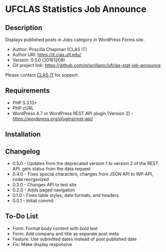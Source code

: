 UFCLAS Statistics Job Announce
==============================

Description
-----------

Displays published posts in Jobs category in WordPress Forms site.

- Author: Priscilla Chapman (CLAS IT)
- Author URI: https://it.clas.ufl.edu/
- Version: 0.5.0 (20161208)
- Git project link: https://github.com/priscillamc/ufclas-stat-job-announce

Please contact [CLAS IT](https://it.clas.ufl.edu/) for support.

Requirements
------------
- PHP 5.3.13+
- PHP cURL
- WordPress 4.7 or WordPress REST API plugin (Version 2) - https://wordpress.org/plugins/rest-api/

Installation
------------

Changelog
---------
- 0.5.0 - Updates from the deprecated version 1 to version 2 of the REST API, gets status from the data request
- 0.4.0 - Fixes special characters, changes from JSON API to WP-API, code reorganized
- 0.3.0 - Changes API to test site
- 0.2.0 - Adds paged navigation
- 0.1.0 - Fixes table styles, date formats, and headers
- 0.0.1 - Initial commit


To-Do List
----------
- Form: Format body content with bold text
- Form: Add company and title as separate post meta
- Feature: Use submitted dates instead of post published date
- Fix: Make display responsive
